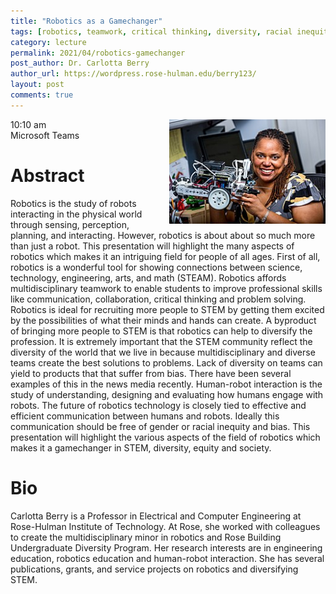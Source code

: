 ```yaml
---
title: "Robotics as a Gamechanger"
tags: [robotics, teamwork, critical thinking, diversity, racial inequity, gender inequity, bias]
category: lecture
permalink: 2021/04/robotics-gamechanger
post_author: Dr. Carlotta Berry
author_url: https://wordpress.rose-hulman.edu/berry123/
layout: post
comments: true
---
```


<!-- This is for your headshot. -->
<img align="right" width="250px" src="/images/210416-berry.jpg" alt="Dr. Carlotta Berry" title="Photo courtesy of Rose-Hulman Institute of Technology/Bryan Cantwell"/>  

10:10 am  
Microsoft Teams  



# Abstract

Robotics is the study of robots interacting in the physical world through  sensing, perception, planning, and interacting. However, robotics is about about so much more than just a robot. This presentation will highlight the many aspects of robotics which makes it an intriguing field for people of all ages. First of all, robotics is a wonderful tool for showing connections between science, technology, engineering, arts, and math (STEAM). Robotics affords multidisciplinary teamwork to enable students to improve professional skills like communication, collaboration, critical thinking and problem solving. Robotics is ideal for recruiting more people to STEM by getting them excited by the possibilities of what their minds and hands can create. A byproduct of bringing more people to STEM is that robotics can help to diversify the profession. It is extremely important that the STEM community reflect the diversity of the world that we live in because multidisciplinary and diverse teams create the best solutions to problems. Lack of diversity on teams can yield to products that that suffer from bias. There have been several examples of this in the news media recently. Human-robot interaction is the study of understanding, designing and evaluating how humans engage with robots. The future of robotics technology is closely tied to effective and efficient communication between humans and robots. Ideally this communication should be free of gender or racial inequity and bias. This presentation will highlight the various aspects of the field of robotics which makes it a gamechanger in STEM, diversity, equity and society.

# Bio

Carlotta Berry is a Professor in Electrical and Computer Engineering at Rose-Hulman Institute of Technology. At Rose, she worked with colleagues to create the multidisciplinary minor in robotics and Rose Building Undergraduate Diversity Program. Her research interests are in engineering education, robotics education and human-robot interaction.  She has several publications, grants, and service projects on robotics and diversifying STEM.
